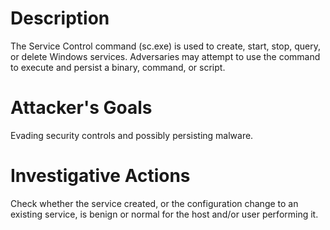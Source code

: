 # Description
The Service Control command (sc.exe) is used to create, start, stop, query, or delete Windows services. Adversaries may attempt to use the command to execute and persist a binary, command, or script.
# Attacker's Goals
Evading security controls and possibly persisting malware.
# Investigative Actions
Check whether the service created, or the configuration change to an existing service, is benign or normal for the host and/or user performing it.
